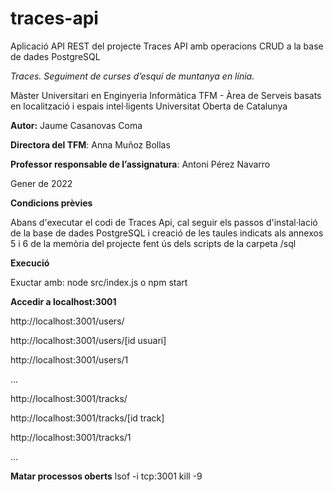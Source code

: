 # traces-api
Aplicació API REST del projecte Traces
API amb operacions CRUD a la base de dades PostgreSQL

*Traces. Seguiment de curses d’esquí de muntanya en línia.*

Màster Universitari en Enginyeria Informàtica
TFM - Àrea  de Serveis basats en localització i espais intel·ligents
Universitat Oberta de Catalunya

**Autor:** Jaume Casanovas Coma

**Directora del TFM**: Anna Muñoz Bollas

**Professor responsable de l’assignatura**: Antoni Pérez Navarro


Gener de 2022

**Condicions prèvies**

Abans d'executar el codi de Traces Api, cal seguir els passos d'instal·lació de la base de dades PostgreSQL i creació de les taules indicats als annexos 5 i 6 de  la memòria del projecte fent ús dels scripts de la carpeta /sql

**Execució**

Exuctar amb:  node src/index.js o npm start

**Accedir a localhost:3001**

http://localhost:3001/users/

http://localhost:3001/users/[id usuari]

http://localhost:3001/users/1

...

http://localhost:3001/tracks/

http://localhost:3001/tracks/[id track]

http://localhost:3001/tracks/1

...


**Matar processos oberts**
lsof -i tcp:3001
kill -9 <PID>

